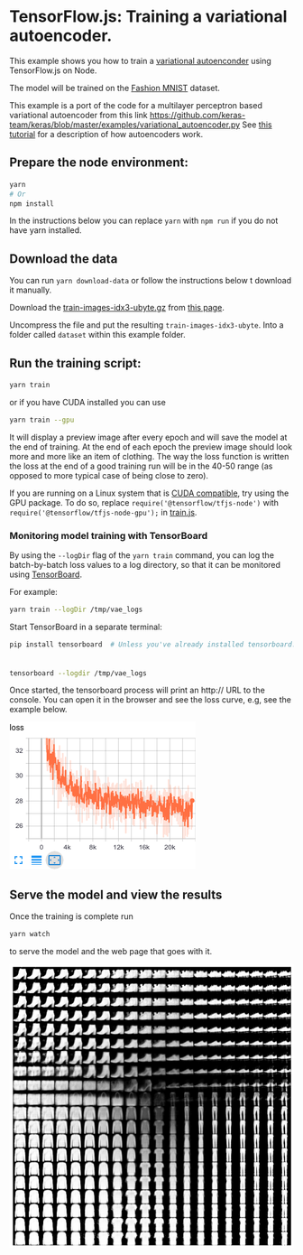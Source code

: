 # TensorFlow.js: Training a variational autoencoder.

This example shows you how to train a [variational autoenconder](https://blog.keras.io/building-autoencoders-in-keras.html) using TensorFlow.js on Node.

The model will be trained on the [Fashion MNIST](https://github.com/zalandoresearch/fashion-mnist) dataset.

This example is a port of the code for a multilayer perceptron based variational
autoencoder from this link https://github.com/keras-team/keras/blob/master/examples/variational_autoencoder.py See [this tutorial](https://blog.keras.io/building-autoencoders-in-keras.html) for a description of how autoencoders work.

## Prepare the node environment:
```sh
yarn
# Or
npm install
```

In the instructions below you can replace ```yarn``` with ```npm run``` if you do not have yarn installed.

## Download the data

You can run ```yarn download-data``` or follow the instructions below t download it manually.

Download the [train-images-idx3-ubyte.gz](http://fashion-mnist.s3-website.eu-central-1.amazonaws.com/train-images-idx3-ubyte.gz) from [this page](https://github.com/zalandoresearch/fashion-mnist#get-the-data).

Uncompress the file and put the resulting `train-images-idx3-ubyte`. Into a folder called `dataset` within this example folder.

## Run the training script:
```sh
yarn train
```

or if you have CUDA installed you can use

```sh
yarn train --gpu
```

It will display a preview image after every epoch and will save the model at the end of training. At the end of each epoch the preview image should look more and more like an item of clothing. The way the loss function is written the loss at the end of a good training run will be in the 40-50 range (as opposed to more typical case of being close to zero).

If you are running on a Linux system that is [CUDA compatible](https://www.tensorflow.org/install/install_linux), try using the GPU
package. To do so, replace `require('@tensorflow/tfjs-node')` with `require('@tensorflow/tfjs-node-gpu');` in
[train.js](./train.js).

### Monitoring model training with TensorBoard

By using the `--logDir` flag of the `yarn train` command, you can log the
batch-by-batch loss values to a log directory, so that it can be monitored
using [TensorBoard](https://www.tensorflow.org/guide/summaries_and_tensorboard).

For example:

```sh
yarn train --logDir /tmp/vae_logs
```

Start TensorBoard  in a separate terminal:

```sh
pip install tensorboard  # Unless you've already installed tensorboard.


tensorboard --logdir /tmp/vae_logs
```

Once started, the tensorboard process will print an http:// URL to the
console. You can open it in the browser and see the loss curve, e.g, see
the example below.

![Example loss curve from the VAE training (TensorBoard)](./vae_tensorboard.png)

## Serve the model and view the results

Once the training is complete run

```sh
yarn watch
```

to serve the model and the web page that goes with it.

![screenshot of vae results on fashion mnist. A 30x30 grid of small images](fashion-mnist-vae-scr.png)
